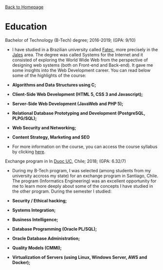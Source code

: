 [Back to Homepage](https://github.com/viniciusarre/resume)

# Education

Bachelor of Technology (B-Tech) degree; 2016-2019; (GPA: 9/10)

* I have studied in a Brazilian university called [Fatec](http://www.fatecsp.br/), more precisely in the [Jales](http://www.fatecjales.edu.br/) area. The degree was called Systems for the Internet and it consisted of exploring the World Wide Web from the perspective of designing web systems (both on Front-end and Back-end). 
  It gave me some insights into the Web Development career. You can read below some of the highlights of the course:

* **Algorithms and Data Structures using C;**
* **Client-Side Web Development (HTML 5, CSS 3 and Javascript);**
* **Server-Side Web Development (JavaWeb and PHP 5);**
* **Relational Database Prototyping and Development (PostgreSQL, PLPG/SQL);**
* **Web Security and Networking;**
* **Content Strategy, Marketing and SEO**
* For more information on the course, you can access the course syllabus by clicking [here](http://www.fatecjales.edu.br/graduacao/sistemas-para-internet#informacoes-curso).


 Exchange program in In [Duoc UC](https://en.wikipedia.org/wiki/Duoc_UC), Chile; 2018; (GPA: 6.32/7)

* During my B-Tech program, I was selected (among students from my university accross my state) for an exchange program in Santiago, Chile. The program (Informatics Engineering) was an excellent opportunity for me to learn more deeply about some of the concepts I have studied in the other program. During the semester I studied:

* **Security / Ethical hacking;** 
* **Systems Integration;** 
* **Business Intelligence;**
* **Database Programming (Oracle PL/SQL);**
* **Oracle Database Administration;**
* **Quality Models (CMMI);**
* **Virtualization of Servers (using Linux, Windows Server, AWS and Docker);**


